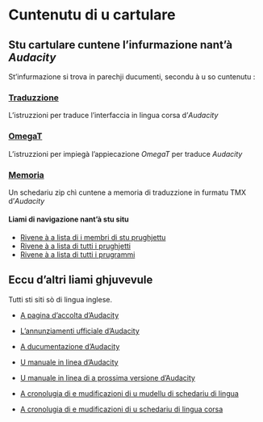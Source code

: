 # Cuntenutu di u cartulare

## Stu cartulare cuntene l’infurmazione nant’à _Audacity_

St’infurmazione si trova in parechji ducumenti, secondu à u so cuntenutu :

### [Traduzzione](Traduzzione.md)
L’istruzzioni per traduce l’interfaccia in lingua corsa d’_Audacity_

### [OmegaT](OmegaT.md)
L’istruzzioni per impiegà l’appiecazione _OmegaT_ per traduce _Audacity_

### [Memoria](Memoria.zip)
Un schedariu zip chì cuntene a memoria di traduzzione in furmatu TMX d’_Audacity_

#### Liami di navigazione nant’à stu situ
- [Rivene à a lista di i membri di stu prughjettu](./)
- [Rivene à a lista di tutti i prughjetti](../)
- [Rivene à a lista di tutti i prugrammi](../../../../#readme)

## Eccu d’altri liami ghjuvevule
Tutti sti siti sò di lingua inglese.

- [A pagina d’accolta d’Audacity](https://www.audacityteam.org/)

- [L’annunziamenti ufficiale d’Audacity](https://www.audacityteam.org/tag/release/)

- [A ducumentazione d’Audacity](https://www.audacityteam.org/help/documentation/)

- [U manuale in linea d’Audacity](http://manual.audacityteam.org/o/)

- [U manuale in linea di a prossima versione d’Audacity](http://alphamanual.audacityteam.org/man/Main_Page)

- [A cronolugia di e mudificazioni di u mudellu di schedariu di lingua](https://github.com/audacity/audacity/commits/master/locale/audacity.pot)

- [A cronolugia di e mudificazioni di u schedariu di lingua corsa](https://github.com/audacity/audacity/commits/master/locale/co.po)
